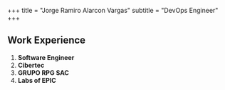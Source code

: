 +++
title = "Jorge Ramiro Alarcon Vargas"
subtitle = "DevOps Engineer"
+++

## Work Experience

1. **Software Engineer**
2. **Cibertec**
3. **GRUPO RPG SAC**
4. **Labs of EPIC**
